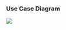 ### Use Case Diagram

![](https://raw.githubusercontent.com/oleksandrblazhko/ai-215-berdnik/labwork_7/2-SoftwareDesign/2.7-PlantUML/UseCase.puml)
